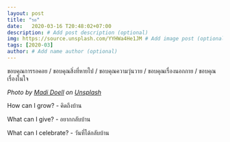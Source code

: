 ```yaml
---
layout: post
title: "รอ"
date:   2020-03-16 T20:48:02+07:00
description: # Add post description (optional)
img: https://source.unsplash.com/YYHWa4He1JM # Add image post (optional)
tags: [2020-03]
author: # Add name author (optional)
---
```

ขอบคุณการรอคอย / ขอบคุณสิ่งที่หายไป / ขอบคุณความวุ่นวาย / ขอบคุณเรื่องนอกกาย / ขอบคุณเรื่องในใจ

*Photo by [Madi Doell](https://unsplash.com/@madssunshine) on [Unsplash](https://unsplash.com)*

<i class="fa fa-child" style="color:plum"></i>

How can I grow? - คิดถึงบ้าน

What can I give? - อยากกลับบ้าน

What can I celebrate? - วันที่ได้กลับบ้าน
